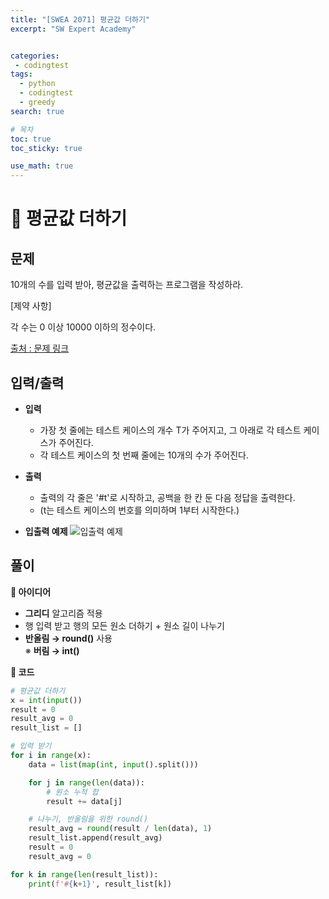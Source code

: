 ```yaml
---
title: "[SWEA 2071] 평균값 더하기"
excerpt: "SW Expert Academy"


categories:
 - codingtest
tags:
  - python
  - codingtest
  - greedy
search: true

# 목차
toc: true  
toc_sticky: true 

use_math: true
---
```

# 🦥 평균값 더하기

## 문제  
10개의 수를 입력 받아, 평균값을 출력하는 프로그램을 작성하라.  

[제약 사항]  

각 수는 0 이상 10000 이하의 정수이다.   

[출처 : 문제 링크](https://swexpertacademy.com/main/code/problem/problemDetail.do?problemLevel=1&contestProbId=AV5QRnJqA5cDFAUq&categoryId=AV5QRnJqA5cDFAUq&categoryType=CODE&problemTitle=&orderBy=PASS_RATE&selectCodeLang=PYTHON&select-1=1&pageSize=10&pageIndex=2)

## 입력/출력
- **입력**  
    - 가장 첫 줄에는 테스트 케이스의 개수 T가 주어지고, 그 아래로 각 테스트 케이스가 주어진다.
    - 각 테스트 케이스의 첫 번째 줄에는 10개의 수가 주어진다.

- **출력**
    - 출력의 각 줄은 '#t'로 시작하고, 공백을 한 칸 둔 다음 정답을 출력한다.
    - (t는 테스트 케이스의 번호를 의미하며 1부터 시작한다.)

- **입출력 예제**
    ![입출력 예제](https://github.com/user-attachments/assets/55710dc4-be0a-46e2-9b54-0e1e4728e731)

## 풀이
**🔎 아이디어**
  - **그리디** 알고리즘 적용  
  - 행 입력 받고 행의 모든 원소 더하기 + 원소 길이 나누기  
  - **반올림 → round()** 사용   
  ※ **버림 → int()**

**🔎 코드**
```python
# 평균값 더하기
x = int(input())
result = 0
result_avg = 0
result_list = []

# 입력 받기
for i in range(x):
    data = list(map(int, input().split()))

    for j in range(len(data)):
        # 원소 누적 합
        result += data[j]

    # 나누기, 반올림을 위한 round()
    result_avg = round(result / len(data), 1)
    result_list.append(result_avg)
    result = 0
    result_avg = 0

for k in range(len(result_list)):
    print(f'#{k+1}', result_list[k])
```